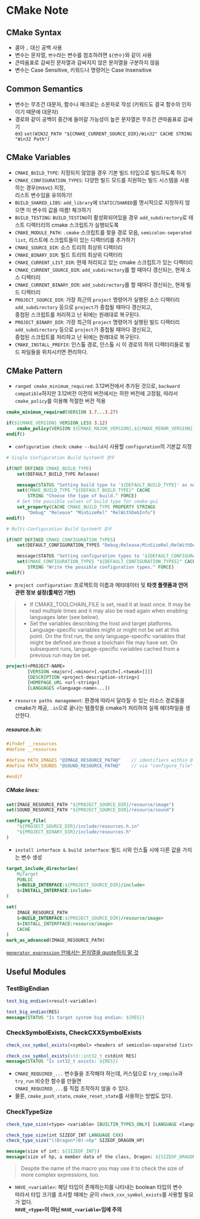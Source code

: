 # CMake Note

## CMake Syntax

- 콤마 `,` 대신 공백 사용
- 변수는 문자열, `변수`라는 변수를 참조하려면 `${변수}`와 같이 사용
- 큰따옴표로 감싸진 문자열과 감싸지지 않은 문자열을 구분하지 않음
- 변수는 Case Sensitive, 키워드나 명령어는 Case Insensitive

## Common Semantics

- 변수는 무조건 대문자, 함수나 매크로는 소문자로 작성 (키워드도 결국 함수의 인자이기 때문에 대문자)
- 경로와 같이 공백이 중간에 들어갈 가능성이 높은 문자열은 무조건 큰따옴표로 감싸기   
  ex) `set(WIN32_PATH "${CMAKE_CURRENT_SOURCE_DIR}/Win32" CACHE STRING "Win32 Path")`

## CMake Variables

- `CMAKE_BUILD_TYPE`: 지정되지 않았을 경우 기본 빌드 타입으로 빌드하도록 하기
- `CMAKE_CONFIGURATION_TYPES`: 다양한 빌드 모드를 지원하는 빌드 시스템을 사용하는 경우(msvc) 지정,   
  리스트 변수임을 유의하기!
- `BUILD_SHARED_LIBS`: `add_library`에 `STATIC`/`SHARED`를 명시적으로 지정하지 않으면 이 변수의 값을 따름! 체크하기
- `BUILD_TESTING`: `BUILD_TESTING`이 활성화되어있을 경우 `add_subdirectory`로 테스트 디렉터리의 cmake 스크립트가 실행되도록
- `CMAKE_MODULE_PATH`: `.cmake` 스크립트를 찾을 경로 모음, `semicolon-seperated list`, 리스트에 스크립트들이 있는 디렉터리를 추가하기
- `CMAKE_SOURCE_DIR`: 소스 트리의 최상위 디렉터리
- `CMAKE_BINARY_DIR`: 빌드 트리의 최상위 디렉터리
- `CMAKE_CURRENT_LIST_DIR`: 현재 처리되고 있는 cmake 스크립트가 있는 디렉터리
- `CMAKE_CURRENT_SOURCE_DIR`: `add_subdirectory`를 할 때마다 갱신되는, 현재 소스 디렉터리
- `CMAKE_CURRENT_BINARY_DIR`: `add_subdirectory`를 할 때마다 갱신되는, 현재 빌드 디렉터리
- `PROJECT_SOURCE_DIR`: 가장 최근의 `project` 명령어가 실행된 소스 디렉터리    
  `add_subdirectory` 등으로 `project`가 중첩될 때마다 갱신되고,    
  중첩된 스크립트를 처리하고 난 뒤에는 원래대로 복구된다.
- `PROJECT_BINARY_DIR`: 가장 최근의 `project` 명령어가 실행된 빌드 디렉터리    
  `add_subdirectory` 등으로 `project`가 중첩될 때마다 갱신되고,    
  중첩된 스크립트를 처리하고 난 뒤에는 원래대로 복구된다.
- `CMAKE_INSTALL_PREFIX`: 인스톨 경로, 인스톨 시 이 경로의 하위 디렉터리들로 빌드 파일들을 위치시키면 편리하다.

## CMake Pattern

- `ranged cmake_minimum_required`: 3.12버전에서 추가된 것으로, `backward compatible`하지만
  3.12버전 이전의 버전에서는 하한 버전에 고정됨, 따라서 `cmake_policy`를 이용해 적절한 버전 적용

```cmake
cmake_minimum_required(VERSION 3.7...3.27)

if(${CMAKE_VERSION} VERSION_LESS 3.12)
    cmake_policy(VERSION ${CMAKE_MAJOR_VERSION}.${CMAKE_MINOR_VERSION})
endif()
```

- `configuration check`: `cmake --build`시 사용할 `configuration`의 기본값 지정

```cmake
# Single Configuration Build System의 경우

if(NOT DEFINED CMAKE_BUILD_TYPE)
    set(DEFAULT_BUILD_TYPE Release)

    message(STATUS "Setting build type to '${DEFAULT_BUILD_TYPE}' as none was specified.")
    set(CMAKE_BUILD_TYPE "${DEFAULT_BUILD_TYPE}" CACHE
        STRING "Choose the type of build." FORCE)
    # Set the possible values of build type for cmake-gui
    set_property(CACHE CMAKE_BUILD_TYPE PROPERTY STRINGS
        "Debug" "Release" "MinSizeRel" "RelWithDebInfo")
endif()
```

```cmake
# Multi-Configuration Build System의 경우

if(NOT DEFINED CMAKE_CONFIGURATION_TYPES)
    set(DEFAULT_CONFIGURATION_TYPES "Debug;Release;MinSizeRel;RelWithDebInfo"

    message(STATUS "Setting configuration types to '${DEFAULT_CONFIGURATION_TYPES}' as none was specified.")
    set(CMAKE_CONFIGURATION_TYPES "${DEFAULT_CONFIGURATION_TYPES}" CACHE
        STRING "Write the possible configuration types." FORCE)
endif()
```

- `project configuration`: 프로젝트의 이름과 메타데이터 및 **타겟 플랫폼과 언어 관련 정보 설정(툴체인 기반)**

> - If CMAKE_TOOLCHAIN_FILE is set, read it at least once. It may be read multiple times and it may also be read again when enabling languages later (see below).
> - Set the variables describing the host and target platforms. Language-specific variables might or might not be set at this point. On the first run, the only language-specific variables that might be defined are those a toolchain file may have set. On subsequent runs, language-specific variables cached from a previous run may be set.

```cmake
project(<PROJECT-NAME>
        [VERSION <major>[.<minor>[.<patch>[.<tweak>]]]]
        [DESCRIPTION <project-description-string>]
        [HOMEPAGE_URL <url-string>]
        [LANGUAGES <language-name>...])
```

- `resource paths management`: 환경에 따라서 달라질 수 있는 리소스 경로들을 cmake가 제공,
  `.in`으로 끝나는 템플릿을 cmake가 처리하여 실제 헤더파일을 생산한다.

##### resource.h.in:

```cpp
#ifndef __resources
#define __resources

#define PATH_IMAGES "@IMAGE_RESOURCE_PATH@"    // identifiers within @ are replaced by cmake
#define PATH_SOUNDS "@SOUND_RESOURCE_PATH@"    // via "configure_file" command

#endif
```

##### CMake lines:

```cmake
set(IMAGE_RESOURCE_PATH "${PROJECT_SOURCE_DIR}/resource/image")
set(SOUND_RESOURCE_PATH "${PROJECT_SOURCE_DIR}/resource/sound")

configure_file(
    "${PROJECT_SOURCE_DIR}/include/resources.h.in"
    "${PROJECT_BINARY_DIR}/include/resources.h"
)
```

- `install interface & build interface`: 빌드 시와 인스톨 시에 다른 값을 가지는 변수 생성

```cmake
target_include_directories(
    MyTarget
    PUBLIC
    $<BUILD_INTERFACE:${PROJECT_SOURCE_DIR}/include>
    $<INSTALL_INTERFACE:include>
)
```

```cmake
set(
    IMAGE_RESOURCE_PATH
    $<BUILD_INTERFACE:${PROJECT_SOURCE_DIR}/resource/image>
    $<INSTALL_INTERFFACE:resource/image>
    CACHE
)
mark_as_advanced(IMAGE_RESOURCE_PATH)
```

[`generator expression` 안에서는 문자열을 quote하지 말 것](https://gitlab.kitware.com/cmake/cmake/-/issues/19593)

## Useful Modules

### TestBigEndian

```cmake
test_big_endian(<result-variable>)

test_big_endian(RES)
message(STATUS "Is target system big endian: ${RES})
```

### CheckSymbolExists, CheckCXXSymbolExists

```cmake
check_cxx_symbol_exists(<symbol> <headers of semicolon-separated list> <result-variable>)

check_cxx_symbol_exists(std::int32_t cstdint RES)
message(STATUS "Is int32_t exists: ${RES})
```

- `CMAKE_REQUIRED_...` 변수들을 조작해야 하는데, 커스텀으로 `try_compile`과 `try_run` 비슷한 함수를 만들면   
  `CMAKE_REQUIRED_...`를 직접 조작하지 않을 수 있다.   
- 물론, `cmake_push_state`, `cmake_reset_state`를 사용하는 방법도 있다.

### CheckTypeSize

```cmake
check_type_size(<type> <variable> [BUILTIN_TYPES_ONLY] [LANGUAGE <language>])

check_type_size(int SIZEOF_INT LANGUAGE CXX)
check_type_size("((Dragon*)0)->hp" SIZEOF_DRAGON_HP)

message(size of int: ${SIZEOF_INT})
message(size of hp, a member data of the class, Dragon: ${SIZEOF_DRAGON_HP})
```

>Despite the name of the macro you may use it to check the size of more complex expressions, too.

- `HAVE_<variable>`: 해당 타입이 존재하는지를 나타내는 boolean 타입의 변수   
  따라서 타입 크기를 조사할 때에는 굳이 `check_cxx_symbol_exists`를 사용할 필요가 없다.   
  **`HAVE_<type>`이 아닌 `HAVE_<variable>`임에 주의**
